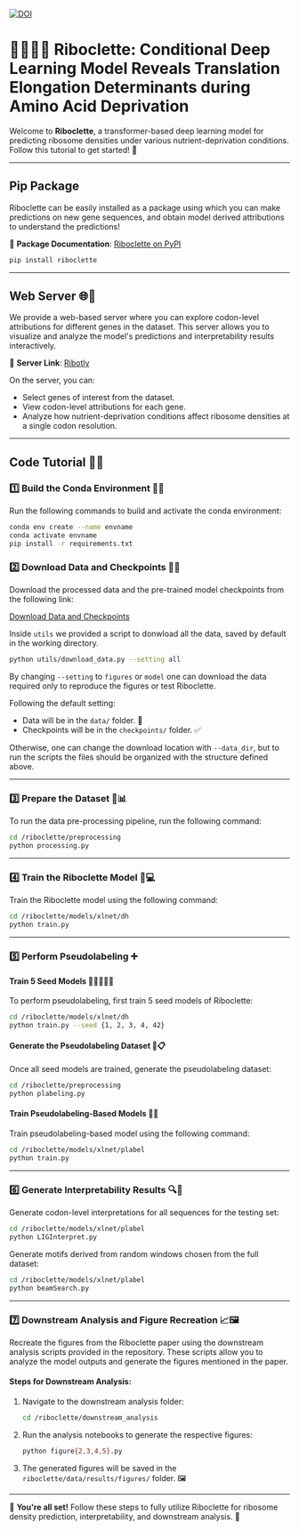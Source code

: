 [![DOI](https://zenodo.org/badge/DOI/10.5281/zenodo.17100113.svg)](https://doi.org/10.5281/zenodo.17100113)


# 🧬🧑🏾‍💻 Riboclette: Conditional Deep Learning Model Reveals Translation Elongation Determinants during Amino Acid Deprivation

Welcome to **Riboclette**, a transformer-based deep learning model for predicting ribosome densities under various nutrient-deprivation conditions. Follow this tutorial to get started! 🚀

---

## Pip Package

Riboclette can be easily installed as a package using which you can make predictions on new gene sequences, and obtain model derived attributions to understand the predictions! 

🧀 **Package Documentation**: [Riboclette on PyPI](https://pypi.org/project/riboclette/)

```bash
pip install riboclette
```

---

## Web Server 🌐🧬

We provide a web-based server where you can explore codon-level attributions for different genes in the dataset. This server allows you to visualize and analyze the model's predictions and interpretability results interactively.

🔗 **Server Link**: [Ribotly](https://lts2.epfl.ch/ribotly/)

On the server, you can:
- Select genes of interest from the dataset.
- View codon-level attributions for each gene.
- Analyze how nutrient-deprivation conditions affect ribosome densities at a single codon resolution.

---

## Code Tutorial 📖✨

### 1️⃣ Build the Conda Environment 🐍🌳

Run the following commands to build and activate the conda environment:

```bash
conda env create --name envname
conda activate envname
pip install -r requirements.txt
```

### 2️⃣ Download Data and Checkpoints 📂🔗

Download the processed data and the pre-trained model checkpoints from the following link:

[Download Data and Checkpoints](https://os.unil.cloud.switch.ch/swift/v1/lts2-riboclette/)

Inside `utils` we provided a script to donwload all the data, saved by default in the working directory.

```bash
python utils/download_data.py --setting all
```

By changing `--setting` to `figures` or `model` one can download the data required only to reproduce the figures or test Riboclette.

Following the default setting:
- Data will be in the `data/` folder. 📁
- Checkpoints will be in the `checkpoints/` folder. ✅

Otherwise, one can change the download location with `--data_dir`, but to run the scripts the files should be organized with the structure defined above.

---

### 3️⃣ Prepare the Dataset 🐁📊

To run the data pre-processing pipeline, run the following command:

```bash
cd /riboclette/preprocessing
python processing.py
```

---

### 4️⃣ Train the Riboclette Model 🧠💻

Train the Riboclette model using the following command:

```bash
cd /riboclette/models/xlnet/dh
python train.py
```

---

### 5️⃣ Perform Pseudolabeling ➕

#### Train 5 Seed Models 🌱🌱🌱🌱🌱

To perform pseudolabeling, first train 5 seed models of Riboclette:

```bash
cd /riboclette/models/xlnet/dh
python train.py --seed {1, 2, 3, 4, 42}
```

#### Generate the Pseudolabeling Dataset 🧬📋

Once all seed models are trained, generate the pseudolabeling dataset:

```bash
cd /riboclette/preprocessing
python plabeling.py
```

#### Train Pseudolabeling-Based Models 🧠🔄

Train pseudolabeling-based model using the following command:

```bash
cd /riboclette/models/xlnet/plabel
python train.py 
```

---

### 6️⃣ Generate Interpretability Results 🔍🧬

Generate codon-level interpretations for all sequences for the testing set:

```bash
cd /riboclette/models/xlnet/plabel
python LIGInterpret.py
```

Generate motifs derived from random windows chosen from the full dataset:

```bash
cd /riboclette/models/xlnet/plabel
python beamSearch.py
```

---

### 7️⃣ Downstream Analysis and Figure Recreation 📈🖼️

Recreate the figures from the Riboclette paper using the downstream analysis scripts provided in the repository. These scripts allow you to analyze the model outputs and generate the figures mentioned in the paper.

#### Steps for Downstream Analysis:

1. Navigate to the downstream analysis folder:
   ```bash
   cd /riboclette/downstream_analysis
   ```

2. Run the analysis notebooks to generate the respective figures:
   ```bash
   python figure{2,3,4,5}.py
   ```

3. The generated figures will be saved in the `riboclette/data/results/figures/` folder. 🖼️

---

🎉 **You're all set!** Follow these steps to fully utilize Riboclette for ribosome density prediction, interpretability, and downstream analysis. 🚀
